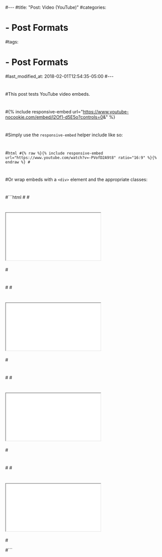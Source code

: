 #---
#title: "Post: Video (YouTube)"
#categories:
#  - Post Formats
#tags:
#  - Post Formats
#last_modified_at: 2018-02-01T12:54:35-05:00
#---
#
#This post tests YouTube video embeds.
#
#{% include responsive-embed url="https://www.youtube-nocookie.com/embed/l2Of1-d5E5o?controls=0&amp;" %}
#
#Simply use the `responsive-embed` helper include like so:
#
#```html
#{% raw %}{% include responsive-embed url="https://www.youtube.com/watch?v=-PVofD2A9t8" ratio="16:9" %}{% endraw %}
#```
#
#Or wrap embeds with a `<div>` element and the appropriate classes:
#
#```html
#<!-- 21:9 aspect ratio -->
#<div class="responsive-embed responsive-embed-21by9">
#  <iframe class="responsive-embed-item" src="..."></iframe>
#</div>
#
#<!-- 16:9 aspect ratio -->
#<div class="responsive-embed responsive-embed-16by9">
#  <iframe class="responsive-embed-item" src="..."></iframe>
#</div>
#
#<!-- 4:3 aspect ratio -->
#<div class="responsive-embed responsive-embed-4by3">
#  <iframe class="responsive-embed-item" src="..."></iframe>
#</div>
#
#<!-- 1:1 aspect ratio -->
#<div class="responsive-embed responsive-embed-1by1">
#  <iframe class="responsive-embed-item" src="..."></iframe>
#</div>
#```


